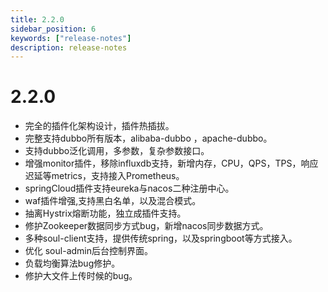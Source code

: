 ```yaml
---
title: 2.2.0
sidebar_position: 6
keywords: ["release-notes"]
description: release-notes
---
```

# 2.2.0

- 完全的插件化架构设计，插件热插拔。
- 完整支持dubbo所有版本，alibaba-dubbo ，apache-dubbo。
- 支持dubbo泛化调用，多参数，复杂参数接口。
- 增强monitor插件，移除influxdb支持，新增内存，CPU，QPS，TPS，响应迟延等metrics，支持接入Prometheus。
- springCloud插件支持eureka与nacos二种注册中心。
- waf插件增强,支持黑白名单，以及混合模式。
- 抽离Hystrix熔断功能，独立成插件支持。
- 修护Zookeeper数据同步方式bug，新增nacos同步数据方式。
- 多种soul-client支持，提供传统spring，以及springboot等方式接入。
- 优化 soul-admin后台控制界面。
- 负载均衡算法bug修护。
- 修护大文件上传时候的bug。

